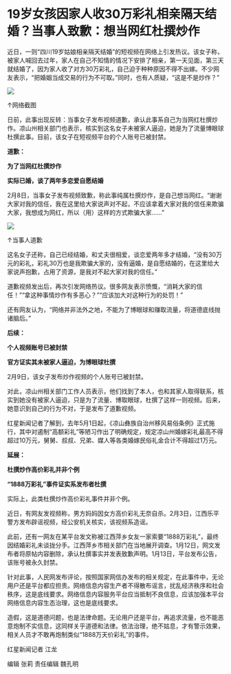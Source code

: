 # 19岁女孩因家人收30万彩礼相亲隔天结婚？当事人致歉：想当网红杜撰炒作

近日，一则“四川19岁姑娘相亲隔天结婚”的短视频在网络上引发热议。该女子称，被家人喊回去过年，家人在自己不知情的情况下安排了相亲，第一天见面，第三天就结婚了，因为家人收了对方30万彩礼，自己迫于种种原因不得不出嫁。不少网友表示，“把婚姻当成交易的行为不可取。”同时，也有人质疑，“这是不是炒作？”

![](https://inews.gtimg.com/newsapp_bt/0/15657002724/1000)

↑网络截图

日前，此事出现反转：当事女子发布视频道歉，承认此事系自己为当网红杜撰炒作。凉山州相关部门也表示，核实到这名女子未被家人逼迫，她是为了流量博眼球杜撰此事。目前，该女子在短视频平台的个人账号已被封禁。

**道歉：**

**为了当网红杜撰炒作**

**实际已婚，谈了两年多恋爱自愿结婚**

2月8日，当事女子发布视频致歉，称此事纯属杜撰炒作，是自己想当网红。“谢谢大家对我的信任，我在这里给大家说声对不起，不应该拿着大家对我的信任来欺骗大家，我想成为网红，所以（用）这样的方式欺骗大家……”

![](https://inews.gtimg.com/newsapp_bt/0/15657002739/1000)

↑当事人道歉

这名女子还称，自己已经结婚，和丈夫很相爱，谈恋爱两年多才结婚，“没有30万元的彩礼，彩礼30万也是我欺骗大家的，没有逼婚，是自愿结婚的，在这里给大家说声抱歉，占用了资源，是我对不起大家对我的信任。”

道歉视频发出后，再次引发网络热议。很多网友表示愤慨，“消耗大家的信任！”“拿这种事情炒作有多恶心？”“应该加大对这种行为的处罚！”

还有网友认为，“网络并非法外之地，不能为了博眼球和赚取流量，将道德底线抛诸脑后。”

**后续：**

**个人视频账号已被封禁**

**官方证实其未被家人逼迫，为博眼球杜撰**

2月9日，该女子发布炒作视频的个人账号已被封禁。

对此，凉山州相关部门工作人员表示，他们找到了本人，也和其家人取得联系，核实到她没有被家人逼迫，只是为了流量、博取眼球，杜撰了这样一则视频。后来，她意识到自己的行为不对，于是发布了道歉视频。

红星新闻记者了解到，去年5月1日起，《凉山彝族自治州移风易俗条例》正式施行，其中对遏制“高额彩礼”等陋习作出了明确规定，规定凉山州婚嫁彩礼最高不得超过10万元，舅舅、叔叔、兄弟、媒人等各类婚嫁民俗礼金合计不得超过1万元。

**延展：**

**杜撰炒作高价彩礼并非个例**

**“1888万彩礼”事件证实系发布者杜撰**

实际上，此类杜撰炒作高价彩礼事件并非个例。

近日，有网友发视频称，男方妈妈因女方高价彩礼无奈自杀。2月3日，江西乐平警方发布辟谣视频，经公安机关核实，该视频系造谣。

此前，还有一网友在某平台发文称被江西萍乡女友一家索要“1888万彩礼”，最终因结婚彩礼未谈拢分手。江西萍乡市相关部门在当地展开调查。1月12日，网文发布者将原帖内容删除，承认杜撰事实并发表致歉声明。1月13日，平台发布公告，该账号被永久封禁。

针对此事，人民网发布评论，按照国家网信办发布的相关规定，在此事件中，无论用户还是平台都应担责。网络信息内容生产者不得散布谣言，扰乱经济秩序和社会秩序，这是底线要求。网络信息内容服务平台应当抵制不良信息，应该加强本平台网络信息内容生态治理，这也是底线要求。

造假，这是道德问题，也是法律命题。无论用户还是平台，再追求流量，也不能恶意炮制不实信息，这同样关乎道德和法律。依法治理，绝不姑息，才有警示效果，相关人员才不敢再炮制类似“1888万天价彩礼”的事件。

红星新闻记者 江龙

编辑 张莉 责任编辑 魏孔明

